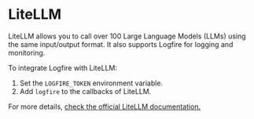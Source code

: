 # LiteLLM 

LiteLLM allows you to call over 100 Large Language Models (LLMs) using the same input/output format. It also supports Logfire for logging and monitoring.

To integrate Logfire with LiteLLM:
1. Set the `LOGFIRE_TOKEN` environment variable.
2. Add `logfire` to the callbacks of LiteLLM.


For more details, [check the official LiteLLM documentation.](https://docs.litellm.ai/docs/observability/logfire_integration)

